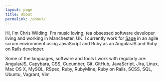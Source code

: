 ```yaml
---
layout: page
title: About
permalink: /about/
---
```


Hi, I'm Chris Wilding. I'm music loving, tea obsessed software developer living and working in Manchester, UK. I currently work for [Sage](http://www.sage.co.uk/) in an agile scrum environment using JavaScript and Ruby as an AngularJS and Ruby on Rails developer.

Some of the languages, software and tools I work with regularly are:  AngularJS, Capybara, CSS, Cucumber, Git, GitHub, JavaScript, Jira, Linux, Mac OS X, MySQL, RSpec, Ruby, RubyMine, Ruby on Rails, SCSS, SQL, Ubuntu, Vagrant, Vim
